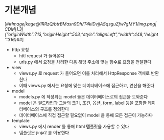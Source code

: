 # 기본개념

[##*Image|kage@1RRzQ/btrBMasn9Dh/T4kIDvjjASqsguZfw7gMY1/img.png|CDM|1.3|{“originWidth”:713,“originHeight”:503,“style”:“alignLeft”,“width”:448,“height”:316}*##]

- http 요청
    - httl request 가 들어온다
    - urls.py 에서 요청을 차리한 다음 해당 주소에 맞는 함수로 요청을 전달한다
- view
    - views.py 로 request 가 들어오면 이를 처리해서 HttpResponse 객체로 반환한다
    - 이때 views.py 에서는 요청에 맞는 데이터베이스에 접근하고, 연산을 해준다
- model
    - models.py 에 작성되는 model 들은 데이터베이스로의 접근을 도와준다
    - model 은 필드타입과 그들의 크기, 조건, 옵션, form, label 등을 포함한 데이터베이스의 구조를 정의한다
    - 데이터베이스에 직접 접근할 필요없이 model 을 통해 모든 접근이 가능하다
- template
    - views.py 에서 render 를 통해 html 탬플릿을 사용할 수 있다
    - 템플릿은 jinja2 를 이용한다